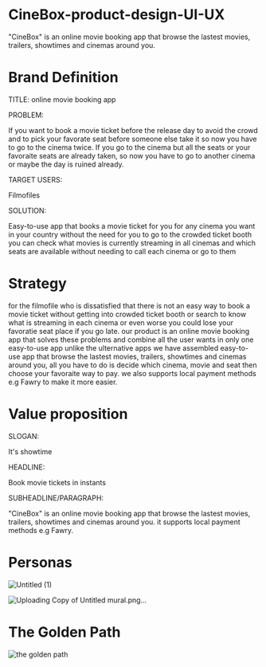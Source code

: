 # CineBox-product-design-UI-UX
"CineBox" is an online movie booking app that browse the lastest movies, trailers, showtimes and cinemas around you.


# Brand Definition

TITLE: online movie booking app

PROBLEM: 

If you want to book a movie ticket before the release day to avoid the crowd and to pick your favorate seat before someone else take it
so now you have to go to the cinema twice.
If you go to the cinema but all the seats or your favoraite seats are already taken, so now you have to go to another cinema or maybe the day is ruined already.


TARGET USERS: 

Filmofiles


SOLUTION: 

Easy-to-use app that books a movie ticket for you for any cinema you want in your country without the need for you to go to the crowded ticket booth
you can check what movies is currently streaming in all cinemas and which seats are available without needing to call each cinema or go to them 



# Strategy

for the filmofile who is dissatisfied that there is not an easy way to book a movie ticket without getting into crowded ticket booth or 
search to know what is streaming in each cinema or even worse you could lose your favoratie seat place if you go late.
our product is an online movie booking app that solves these problems and combine all the user wants in only one
easy-to-use app unlike the ulternative apps 
we have assembled easy-to-use app that browse the lastest movies, trailers, showtimes and cinemas around you, all you have to do is decide 
which cinema, movie and seat then choose your favoraite way to pay. we also supports local payment methods e.g Fawry to make it more easier.



# Value proposition

SLOGAN: 

It's showtime

HEADLINE: 

Book movie tickets in instants

SUBHEADLINE/PARAGRAPH: 

"CineBox" is an online movie booking app that browse the lastest movies, trailers, showtimes and cinemas around you.
it supports local payment methods e.g Fawry.



# Personas 

![Untitled (1)](https://user-images.githubusercontent.com/66208099/166131301-9c0e440e-8724-4f76-8dcf-5f09904f68ec.png)


![Uploading Copy of Untitled mural.png…]()


# The Golden Path

![the golden path](https://user-images.githubusercontent.com/66208099/166131292-f9b6be35-182d-4e30-a6db-9c97c05ab772.png)






